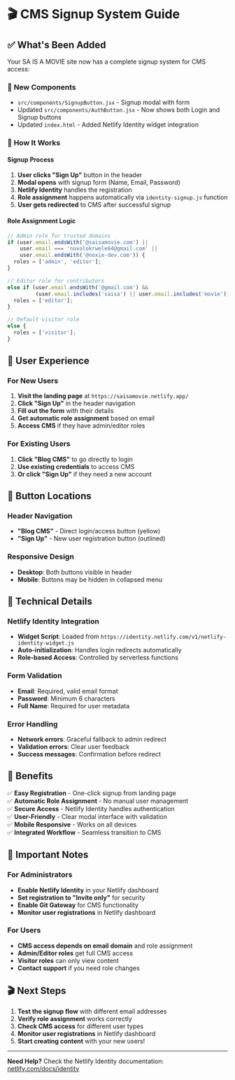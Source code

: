 # 🎬 CMS Signup System Guide

## ✅ What's Been Added

Your SA IS A MOVIE site now has a complete signup system for CMS access:

### 📁 **New Components**
- `src/components/SignupButton.jsx` - Signup modal with form
- Updated `src/components/AuthButton.jsx` - Now shows both Login and Signup buttons
- Updated `index.html` - Added Netlify Identity widget integration

### 🎯 **How It Works**

#### **Signup Process**
1. **User clicks "Sign Up"** button in the header
2. **Modal opens** with signup form (Name, Email, Password)
3. **Netlify Identity** handles the registration
4. **Role assignment** happens automatically via `identity-signup.js` function
5. **User gets redirected** to CMS after successful signup

#### **Role Assignment Logic**
```javascript
// Admin role for trusted domains
if (user.email.endsWith('@saisamovie.com') || 
    user.email === 'noxolokrwele64@gmail.com' ||
    user.email.endsWith('@noxie-dev.com')) {
  roles = ['admin', 'editor'];
}

// Editor role for contributors
else if (user.email.endsWith('@gmail.com') && 
         (user.email.includes('saisa') || user.email.includes('movie'))) {
  roles = ['editor'];
}

// Default visitor role
else {
  roles = ['visitor'];
}
```

## 🚀 **User Experience**

### **For New Users**
1. **Visit the landing page** at `https://saisamovie.netlify.app/`
2. **Click "Sign Up"** in the header navigation
3. **Fill out the form** with their details
4. **Get automatic role assignment** based on email
5. **Access CMS** if they have admin/editor roles

### **For Existing Users**
1. **Click "Blog CMS"** to go directly to login
2. **Use existing credentials** to access CMS
3. **Or click "Sign Up"** if they need a new account

## 🎯 **Button Locations**

### **Header Navigation**
- **"Blog CMS"** - Direct login/access button (yellow)
- **"Sign Up"** - New user registration button (outlined)

### **Responsive Design**
- **Desktop**: Both buttons visible in header
- **Mobile**: Buttons may be hidden in collapsed menu

## 🔧 **Technical Details**

### **Netlify Identity Integration**
- **Widget Script**: Loaded from `https://identity.netlify.com/v1/netlify-identity-widget.js`
- **Auto-initialization**: Handles login redirects automatically
- **Role-based Access**: Controlled by serverless functions

### **Form Validation**
- **Email**: Required, valid email format
- **Password**: Minimum 6 characters
- **Full Name**: Required for user metadata

### **Error Handling**
- **Network errors**: Graceful fallback to admin redirect
- **Validation errors**: Clear user feedback
- **Success messages**: Confirmation before redirect

## 🎉 **Benefits**

✅ **Easy Registration** - One-click signup from landing page  
✅ **Automatic Role Assignment** - No manual user management  
✅ **Secure Access** - Netlify Identity handles authentication  
✅ **User-Friendly** - Clear modal interface with validation  
✅ **Mobile Responsive** - Works on all devices  
✅ **Integrated Workflow** - Seamless transition to CMS  

## 🚨 **Important Notes**

### **For Administrators**
- **Enable Netlify Identity** in your Netlify dashboard
- **Set registration to "Invite only"** for security
- **Enable Git Gateway** for CMS functionality
- **Monitor user registrations** in Netlify dashboard

### **For Users**
- **CMS access depends on email domain** and role assignment
- **Admin/Editor roles** get full CMS access
- **Visitor roles** can only view content
- **Contact support** if you need role changes

## 🎬 **Next Steps**

1. **Test the signup flow** with different email addresses
2. **Verify role assignment** works correctly
3. **Check CMS access** for different user types
4. **Monitor user registrations** in Netlify dashboard
5. **Start creating content** with your new users!

---

**Need Help?** Check the Netlify Identity documentation: [netlify.com/docs/identity](https://docs.netlify.com/identity/)
